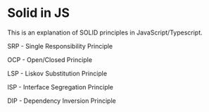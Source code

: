 # Solid in JS

This is an explanation of SOLID principles in JavaScript/Typescript.


SRP - Single Responsibility Principle

OCP - Open/Closed Principle

LSP - Liskov Substitution Principle

ISP - Interface Segregation Principle

DIP - Dependency Inversion Principle
